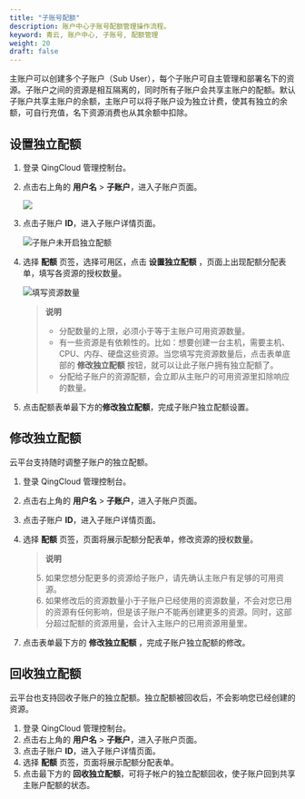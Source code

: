 ```yaml
---
title: "子账号配额"
description: 账户中心子账号配额管理操作流程。
keyword: 青云, 账户中心, 子账号, 配额管理
weight: 20
draft: false
---
```


主账户可以创建多个子账户（Sub User），每个子账户可自主管理和部署名下的资源。子账户之间的资源是相互隔离的，同时所有子账户会共享主账户的配额。默认子账户共享主账户的余额，主账户可以将子账户设为独立计费，使其有独立的余额，可自行充值，名下资源消费也从其余额中扣除。

## 设置独立配额

1. 登录 QingCloud 管理控制台。

2. 点击右上角的 **用户名** > **子账户**，进入子账户页面。

   ![](../../../_images/user_subuser_homepage.png)

3. 点击子账户 **ID**，进入子账户详情页面。

   ![子账户未开启独立配额](../../../_images/indep-quota-disabled.png)

4. 选择 **配额** 页签，选择可用区，点击 **设置独立配额** ，页面上出现配额分配表单，填写各资源的授权数量。

   ![填写资源数量](../../../_images/indep-quota-grant.png)

   > **说明**
   >
   > - 分配数量的上限，必须小于等于主账户可用资源数量。
   > - 有一些资源是有依赖性的。比如：想要创建一台主机，需要主机、CPU、内存、硬盘这些资源。当您填写完资源数量后，点击表单底部的 **修改独立配额** 按钮，就可以让此子账户拥有独立配额了。
   > - 分配给子账户的资源配额，会立即从主账户的可用资源里扣除响应的数量。

5. 点击配额表单最下方的**修改独立配额**，完成子账户独立配额设置。

## 修改独立配额

云平台支持随时调整子账户的独立配额。

1. 登录 QingCloud 管理控制台。

2. 点击右上角的 **用户名** > **子账户**，进入子账户页面。

3. 点击子账户 **ID**，进入子账户详情页面。

4. 选择 **配额** 页签，页面将展示配额分配表单，修改资源的授权数量。

   > **说明**
   >
   > <li>如果您想分配更多的资源给子账户，请先确认主账户有足够的可用资源。
   >
   > <li>如果修改后的资源数量小于子账户已经使用的资源数量，不会对您已用的资源有任何影响，但是该子账户不能再创建更多的资源。同时，这部分超过配额的资源用量，会计入主账户的已用资源用量里。

5. 点击表单最下方的 **修改独立配额** ，完成子账户独立配额的修改。

## 回收独立配额

云平台也支持回收子账户的独立配额。独立配额被回收后，不会影响您已经创建的资源。

1. 登录 QingCloud 管理控制台。
2. 点击右上角的 **用户名** > **子账户**，进入子账户页面。
3. 点击子账户 **ID**，进入子账户详情页面。
4. 选择 **配额** 页签，页面将展示配额分配表单。
5. 点击最下方的 **回收独立配额**，可将子帐户的独立配额回收，使子账户回到共享主账户配额的状态。

